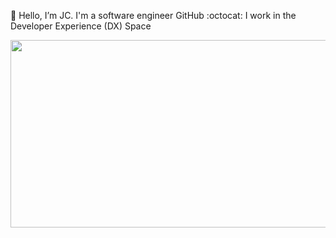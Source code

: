 👋 Hello, I’m JC. I'm a software engineer GitHub :octocat: I work in the Developer Experience (DX) Space

<img src="https://user-images.githubusercontent.com/3589097/190533144-70df578b-62f4-4a28-9f22-abc8773ea60a.gif" width="1000" height="300" />

